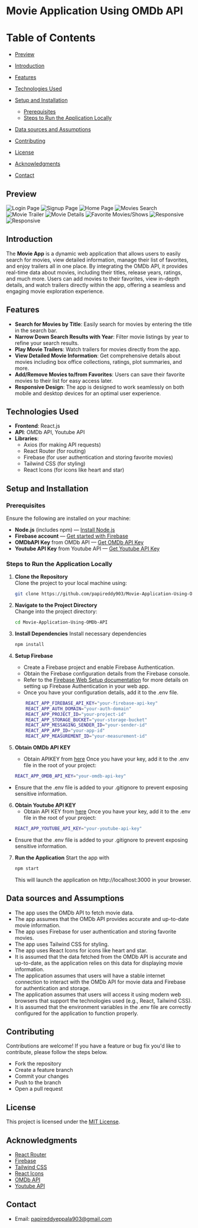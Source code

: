 # Movie Application Using OMDb API

# Table of Contents
- [Preview](#preview)
- [Introduction](#introduction)
- [Features](#features)
- [Technologies Used](#technologies-used)
- [Setup and Installation](#setup-and-installation)
  - [Prerequisites](#prerequisites)
  - [Steps to Run the Application Locally](#steps-to-run-the-application-locally)

- [Data sources and Assumptions](#sources-and-assumptions)
- [Contributing](#contributing)
- [License](#license)  
- [Acknowledgments](#acknowledgments)
- [Contact](#contact)

## Preview
![Login Page](image.png)
![Signup Page](image-1.png)
![Home Page](image-2.png)
![Movies Search](image-8.png)
![Movie Trailer](image-9.png)
![Movie Details](image-4.png)
![Favorite Movies/Shows](image-5.png)
![Responsive](image-6.png)
![Responsive](image-7.png)



## Introduction

The **Movie App** is a dynamic web application that allows users to easily search for movies, view detailed information, manage their list of favorites, and enjoy trailers all in one place. By integrating the OMDb API, it provides real-time data about movies, including their titles, release years, ratings, and much more. Users can add movies to their favorites, view in-depth details, and watch trailers directly within the app, offering a seamless and engaging movie exploration experience.

## Features

- **Search for Movies by Title**: Easily search for movies by entering the title in the search bar.
- **Narrow Down Search Results with Year**: Filter movie listings by year to refine your search results.
- **Play Movie Trailers**: Watch trailers for movies directly from the app.
- **View Detailed Movie Information**: Get comprehensive details about movies including box office collections, ratings, plot summaries, and more.
- **Add/Remove Movies to/from Favorites**: Users can save their favorite movies to their list for easy access later.
- **Responsive Design**: The app is designed to work seamlessly on both mobile and desktop devices for an optimal user experience.

## Technologies Used

- **Frontend**: React.js
- **API**: OMDb API, Youtube API
- **Libraries**:
  - Axios (for making API requests)
  - React Router (for routing)
  - Firebase (for user authentication and storing favorite movies)
  - Tailwind CSS (for styling)
  - React Icons (for icons like heart and star)

## Setup and Installation

### Prerequisites

Ensure the following are installed on your machine:

- **Node.js** (includes npm) — [Install Node.js](https://nodejs.org/)
- **Firebase account** — [Get started with Firebase](https://firebase.google.com/)
- **OMDbAPI Key** from OMDb API — [Get OMDb API Key](https://www.omdbapi.com/apikey.aspx)
- **Youtube API Key** from Youtube API — [Get Youtube API Key](https://console.cloud.google.com/apis/credentials?inv=1&invt=Abktdw)


### Steps to Run the Application Locally

1. **Clone the Repository**  
   Clone the project to your local machine using:
   ```bash
   git clone https://github.com/papireddy903/Movie-Application-Using-OMDb-API.git
   ```
2. **Navigate to the Project Directory**  
   Change into the project directory:
   ```bash
   cd Movie-Application-Using-OMDb-API
   ```
3. **Install Dependencies**
    Install necessary dependencies
    ```bash
    npm install
    ```
4. **Setup Firebase**
    * Create a Firebase project and enable Firebase Authentication.
    * Obtain the Firebase configuration details from the Firebase console.
    * Refer to the [Firebase Web Setup documentation](https://firebase.google.com/docs/auth/web/start?hl=en&authuser=0) for more details on setting up Firebase Authentication in your web app.
    * Once you have your configuration details, add it to the .env file.

    ```bash
        REACT_APP_FIREBASE_API_KEY="your-firebase-api-key"
        REACT_APP_AUTH_DOMAIN="your-auth-domain"
        REACT_APP_PROJECT_ID="your-project-id"
        REACT_APP_STORAGE_BUCKET="your-storage-bucket"
        REACT_APP_MESSAGING_SENDER_ID="your-sender-id"
        REACT_APP_APP_ID="your-app-id"
        REACT_APP_MEASUREMENT_ID="your-measurement-id"
    ```

5. **Obtain OMDb API KEY**
    - Obtain APIKEY from [here](https://www.omdbapi.com/apikey.aspx)
    Once you have your key, add it to the .env file in the root of your project:
    ```bash
    REACT_APP_OMDB_API_KEY="your-omdb-api-key"
    ```
- Ensure that the .env file is added to your .gitignore to prevent exposing sensitive information.

6. **Obtain Youtube API KEY**
    - Obtain API KEY from [here](https://console.cloud.google.com/apis/credentials?inv=1&invt=Abktdw)
    Once you have your key, add it to the .env file in the root of your project:
    ```bash
    REACT_APP_YOUTUBE_API_KEY="your-youtube-api-key"
    ```
- Ensure that the .env file is added to your .gitignore to prevent exposing sensitive information.

7. **Run the Application**
    Start the app with 
    ```bash
    npm start
    ```
    This will launch the application on http://localhost:3000 in your browser.

## Data sources and Assumptions
   - The app uses the OMDb API to fetch movie data.
   - The app assumes that the OMDb API provides accurate and up-to-date movie information.      
   - The app uses Firebase for user authentication and storing favorite movies.
   - The app uses Tailwind CSS for styling.
   - The app uses React Icons for icons like heart and star.
   - It is assumed that the data fetched from the OMDb API is accurate and up-to-date, as the application relies on this data for displaying movie information.
   - The application assumes that users will have a stable internet connection to interact with the OMDb API for movie data and Firebase for authentication and storage.
   - The application assumes that users will access it using modern web browsers that support the technologies used (e.g., React, Tailwind CSS).
   - It is assumed that the environment variables in the .env file are correctly configured for the application to function properly.
## Contributing
Contributions are welcome! If you have a feature or bug fix you'd like to contribute, please follow the steps below.
   - Fork the repository
   - Create a feature branch
   - Commit your changes
   - Push to the branch
   - Open a pull request    

## License
   This project is licensed under the [MIT License](https://choosealicense.com/licenses/mit/).

## Acknowledgments
   - [React Router](https://reactrouter.com/)
   - [Firebase](https://firebase.google.com/)
   - [Tailwind CSS](https://tailwindcss.com/)
   - [React Icons](https://react-icons.github.io/react-icons/)
   - [OMDb API](https://www.omdbapi.com/)   
   - [Youtube API](https://developers.google.com/youtube/v3/getting-started)

## Contact         
   - Email: [papireddyeppala903@gmail.com](mailto:papireddyeppala903@gmail.com)









